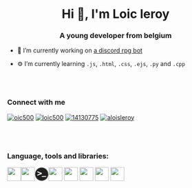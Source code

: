 <h1 align="center">Hi 👋, I'm Loic leroy</h1>
<h3 align="center">A young developer from belgium</h3>

- 🔭 I’m currently working on [a discord rpg bot](https://github.com/loic500/DiscordBot_RPG)

- ⚙️ I’m currently learning `.js`, `.html`, `.css`, `.ejs`, `.py` and `.cpp`

<br></br>

### Connect with me
<a href="https://dev.to/loic500" target="blank"><img src="https://cdn.jsdelivr.net/npm/simple-icons@3.0.1/icons/dev-dot-to.svg" alt="oic500" height="30" width="30" /></a>
<a href="https://twitter.com/loic500" target="blank"><img src="https://cdn.jsdelivr.net/npm/simple-icons@3.0.1/icons/twitter.svg" alt="loic500" height="30" width="30" /></a>
<a href="https://stackoverflow.com/users/14130775" target="blank"><img src="https://cdn.jsdelivr.net/npm/simple-icons@3.0.1/icons/stackoverflow.svg" alt="14130775" height="30" width="30" /></a>
<a href="https://instagram.com/aloisleroy" target="blank"><img src="https://cdn.jsdelivr.net/npm/simple-icons@3.0.1/icons/instagram.svg" alt="aloisleroy" height="30" width="30" /></a>
</p>

<br></br>

### Language, tools and libraries:
<img height="32" width="32" src="https://cdn.jsdelivr.net/npm/simple-icons@v3/icons/javascript.svg" />
<img height="32" width="32" src="https://cdn.jsdelivr.net/npm/simple-icons@v3/icons/HTML5.svg" />
<img height="32" width="32" src="https://cdn.jsdelivr.net/npm/simple-icons@v3/icons/CSS3.svg" />
<img height="32" width="32" src="https://cdn.jsdelivr.net/npm/simple-icons@v3/icons/Python.svg" />
<img height="32" width="32" src="https://cdn.jsdelivr.net/npm/simple-icons@v3/icons/C++.svg" />

<img align="left" height="32" width="32" src="https://cdn.jsdelivr.net/npm/simple-icons@v3/icons/Node.js.svg" />
<img align="left" height="32" width="32" src="https://cdn.jsdelivr.net/npm/simple-icons@v3/icons/Visual Studio Code.svg" />
<img align="left" height="32" width="32" src="https://raw.githubusercontent.com/github/explore/80688e429a7d4ef2fca1e82350fe8e3517d3494d/topics/terminal/terminal.png" />

